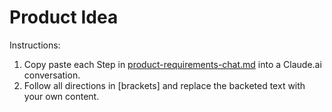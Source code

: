 # Product Idea

Instructions:

1. Copy paste each Step in [product-requirements-chat.md](product-requirements-chat.md) into a Claude.ai conversation.
2. Follow all directions in [brackets] and replace the backeted text with your own content.